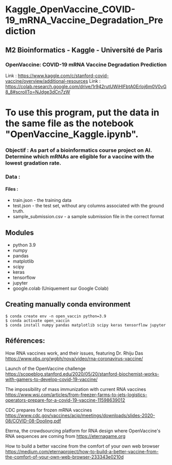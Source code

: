 # Kaggle_OpenVaccine_COVID-19_mRNA_Vaccine_Degradation_Prediction


## M2 Bioinformatics - Kaggle - Université de Paris


### OpenVaccine: COVID-19 mRNA Vaccine Degradation Prediction

Link : https://www.kaggle.com/c/stanford-covid-vaccine/overview/additional-resources
Link : https://colab.research.google.com/drive/1r942rutUWiHlFbtA0Erloj6m0V0vG8_8#scrollTo=NJdge3dCn7zW

# To use this program, put the data in the same file as the notebook "OpenVaccine_Kaggle.ipynb".

### Objectif : As part of a bioinformatics course project on AI. Determine which mRNAs are eligible for a vaccine with the lowest gradation rate.


### Data :

#### Files :
- train.json - the training data
- test.json - the test set, without any columns associated with the ground truth.
- sample_submission.csv - a sample submission file in the correct format


## Modules 
- python 3.9
- numpy
- pandas
- matplotlib
- scipy
- keras
- tensorflow
- jupyter
- google.colab (Uniquement sur Google Colab)



## Creating manually conda environment

```
$ conda create env -n open_vaccin python=3.9
$ conda activate open_vaccin
$ conda install numpy pandas matplotlib scipy keras tensorflow jupyter
```




## Références:

How RNA vaccines work, and their issues, featuring Dr. Rhiju Das
https://www.pbs.org/wgbh/nova/video/rna-coronavirus-vaccine/

Launch of the OpenVaccine challenge
https://scopeblog.stanford.edu/2020/05/20/stanford-biochemist-works-with-gamers-to-develop-covid-19-vaccine/

The impossibility of mass immunization with current RNA vaccines
https://www.wsj.com/articles/from-freezer-farms-to-jets-logistics-operators-prepare-for-a-covid-19-vaccine-11598639012

CDC prepares for frozen mRNA vaccines
https://www.cdc.gov/vaccines/acip/meetings/downloads/slides-2020-08/COVID-08-Dooling.pdf

Eterna, the crowdsourcing platform for RNA design where OpenVaccine's RNA sequences are coming from
https://eternagame.org

How to build a better vaccine from the comfort of your own web browser
https://medium.com/eternaproject/how-to-build-a-better-vaccine-from-the-comfort-of-your-own-web-browser-233343e0210d
